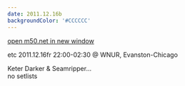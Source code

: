 ```yaml
---
date: 2011.12.16b
backgroundColor: '#CCCCCC'
---
```


[open m50.net in new window  
](http://m50.net/)  

etc 2011.12.16fr 22:00-02:30 @ WNUR, Evanston-Chicago  

Keter Darker & Seamripper...  
no setlists